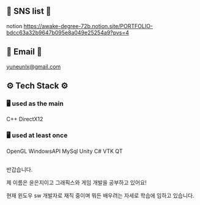 ## 📌 SNS list 📌
notion 
https://awake-degree-72b.notion.site/PORTFOLIO-bdcc63a32b9647b095e8a049e25254a9?pvs=4


## 📌 Email 📌
yuneunlx@gmail.com



## ⚙️ Tech Stack ⚙️
### 🖥️ used as the main
C++ DirectX12 

### 🖥️ used at least once
OpenGL WindowsAPI MySql Unity C# VTK QT


##
반갑습니다.

제 이름은 윤은지이고 그래픽스와 게임 개발을 공부하고 있어요!

현재 윈도우 sw 개발자로 재직 중이며 뭐든 배우려는 자세로 학습에 임하고 있습니다.



